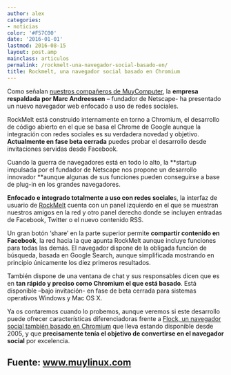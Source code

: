```yaml
---
author: alex
categories:
- noticias
color: '#F57C00'
date: '2016-01-01'
lastmod: 2016-08-15
layout: post.amp
mainclass: articulos
permalink: /rockmelt-una-navegador-social-basado-en/
title: Rockmelt, una navegador social basado en Chromium
---
```


Como señalan [nuestros compañeros de MuyComputer][1], la **empresa respaldada por Marc Andreessen** – fundador de Netscape- ha presentado un nuevo navegador web enfocado a uso de redes sociales.

RockMelt está construido internamente en torno a Chromium, el desarrollo de código abierto en el que se basa el Chrome de Google aunque la integración con redes sociales es su verdadera novedad y objetivo. **Actualmente en fase beta cerrada** puedes probar el desarrollo desde invitaciones servidas desde Facebook.

Cuando la guerra de navegadores está en todo lo alto, la&nbsp;**startup impulsada por el fundador de Netscape nos propone un desarrollo innovador **aunque algunas de sus funciones pueden conseguirse a base de plug-in en los grandes navegadores.

**Enfocado e integrado totalmente a uso con redes sociale**s, la interfaz de usuario de&nbsp;<a href="http://www.rockmelt.com/" target="_blank">RockMelt</a> cuenta con un panel izquierdo en el que se muestran nuestros amigos en la red y otro panel derecho donde se incluyen entradas de Facebook, Twitter o el nuevo contenido RSS.

Un gran botón ‘share’ en la parte superior permite&nbsp;**compartir contenido en Facebook**, la red hacia la que apunta RockMelt aunque incluye funciones para todas las demás. El navegador dispone de la obligada función de búsqueda, basada en Google Search, aunque simplificada mostrando en principio únicamente los diez primeros resultados.

También dispone de una ventana de chat y sus responsables dicen que es en&nbsp;**tan rápido y preciso como Chromium el que está basado**. Está disponible –bajo invitación- en fase de beta cerrada para sistemas operativos Windows y Mac OS X.

Ya os contaremos cuando lo probemos, aunque veremos si este desarrollo puede ofrecer características diferenciadoras frente a [Flock, un navegador social también basado en Chromium][3] que lleva estando disponible desde 2005, y que **precisamente tenía el objetivo de convertirse en el navegador social** por excelencia.

## Fuente: <a href="http://www.muylinux.com" target="_blank">www.muylinux.com</a>

 [1]: http://www.muycomputer.com/Actualidad/Noticias/RockMelt-el-navegador-social/_wE9ERk2XxDC0g_DH3CC9QUuuHsX3wKj1cQZyau99m55NwZa46YIwMNsMxvxMpWok
 [2]: http://www.muylinux.com/img/2010/11/Rockmelt.jpg
 [3]: http://www.muylinux.com/2010/06/16/flock-cambia-de-novia-antes-firefox-ahora-chromium
